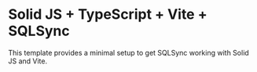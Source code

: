 # Solid JS + TypeScript + Vite + SQLSync

This template provides a minimal setup to get SQLSync working with Solid JS and Vite.
